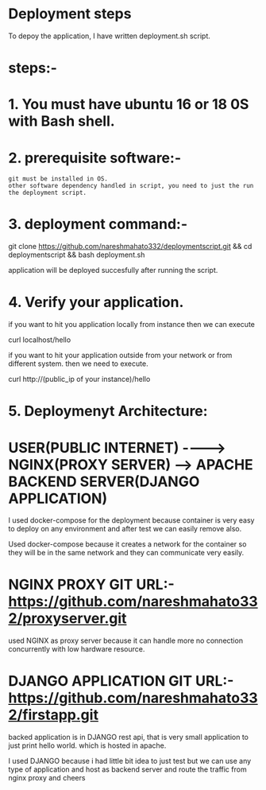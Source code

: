 # Deployment steps

To depoy the application, I have written deployment.sh script.

# steps:-

# 1. You must have ubuntu 16 or 18 0S with Bash shell.

# 2. prerequisite software:-
   
    git must be installed in OS.
    other software dependency handled in script, you need to just the run the deployment script.
    
# 3. deployment command:-

   git clone https://github.com/nareshmahato332/deploymentscript.git  && cd deploymentscript && bash deployment.sh
   
   application will be deployed succesfully after running the script. 
   
# 4. Verify your application.
   
   if you want to hit you application locally from instance then we can execute

   curl localhost/hello   
   
   if you want to hit your application outside from your network or from different system. then we need to execute.

   curl http://(public_ip of your instance)/hello

# 5. Deploymenyt Architecture:
      
#   USER(PUBLIC INTERNET) ----> NGINX(PROXY SERVER) --> APACHE BACKEND SERVER(DJANGO APPLICATION)
   
   I used docker-compose for the deployment because container is very easy to deploy on any environment and after test we can easily remove also.
   
   Used docker-compose because it creates a network for the container so they will be in the same network and they can communicate very easily. 
   
#   NGINX PROXY GIT URL:- https://github.com/nareshmahato332/proxyserver.git
   
   used NGINX as proxy server because it can handle more no connection concurrently with low hardware resource.
   
#   DJANGO APPLICATION GIT URL:- https://github.com/nareshmahato332/firstapp.git
   
   backed application is in DJANGO rest api, that is very small application to just print hello world.
   which is hosted in apache.
    
   I used DJANGO because i had little bit idea to just test but we can use any type of application and host as backend server and route the traffic from nginx proxy and cheers
   
   
    
    
   

   
      
    



